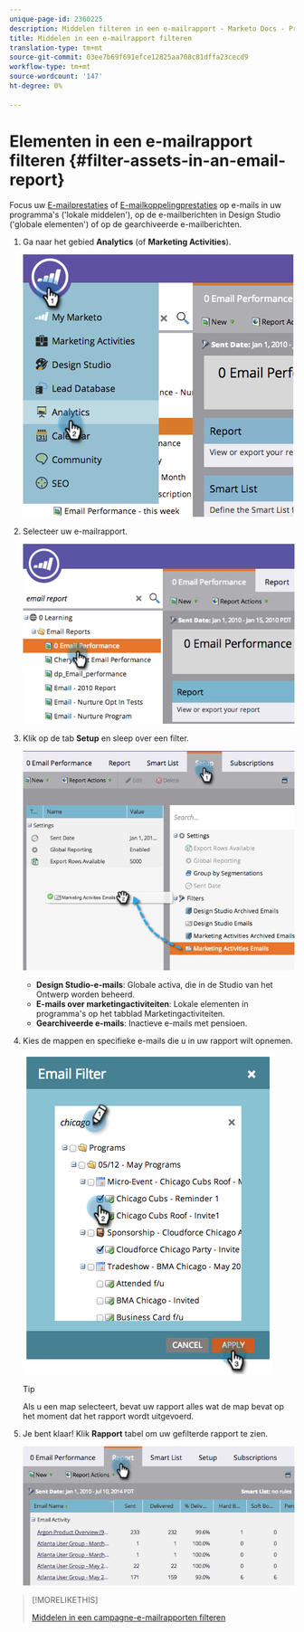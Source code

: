 ```yaml
---
unique-page-id: 2360225
description: Middelen filteren in een e-mailrapport - Marketo Docs - Productdocumentatie
title: Middelen in een e-mailrapport filteren
translation-type: tm+mt
source-git-commit: 03ee7b69f691efce12825aa708c81dffa23cecd9
workflow-type: tm+mt
source-wordcount: '147'
ht-degree: 0%

---
```



# Elementen in een e-mailrapport filteren {#filter-assets-in-an-email-report}

Focus uw [E-mailprestaties](/help/marketo/product-docs/email-marketing/email-programs/email-program-data/email-performance-report.md) of [E-mailkoppelingprestaties](/help/marketo/product-docs/email-marketing/email-programs/email-program-data/email-link-performance-report.md) op e-mails in uw programma&#39;s (&#39;lokale middelen&#39;), op de e-mailberichten in Design Studio (&#39;globale elementen&#39;) of op de gearchiveerde e-mailberichten.

1. Ga naar het gebied **Analytics** (of **Marketing Activities**).

   ![](assets/image2014-9-16-15-3a53-3a26.png)

1. Selecteer uw e-mailrapport.

   ![](assets/image2014-9-16-15-3a53-3a29.png)

1. Klik op de tab **Setup** en sleep over een filter.

   ![](assets/image2014-9-16-15-3a53-3a32.png)

   * **Design Studio-e-mails**: Globale activa, die in de Studio van het Ontwerp worden beheerd.
   * **E-mails over marketingactiviteiten**: Lokale elementen in programma&#39;s op het tabblad Marketingactiviteiten.
   * **Gearchiveerde e-mails**: Inactieve e-mails met pensioen.

1. Kies de mappen en specifieke e-mails die u in uw rapport wilt opnemen.

   ![](assets/image2014-9-16-15-3a53-3a36.png)

   >[!TIP]
   >
   >Als u een map selecteert, bevat uw rapport alles wat de map bevat op het moment dat het rapport wordt uitgevoerd.

1. Je bent klaar! Klik **Rapport** tabel om uw gefilterde rapport te zien.

   ![](assets/image2014-9-16-15-3a53-3a59.png)

>[!MORELIKETHIS]
>
>[Middelen in een campagne-e-mailrapporten filteren](/help/marketo/product-docs/reporting/basic-reporting/report-activity/filter-assets-in-a-campaign-email-reports.md)
